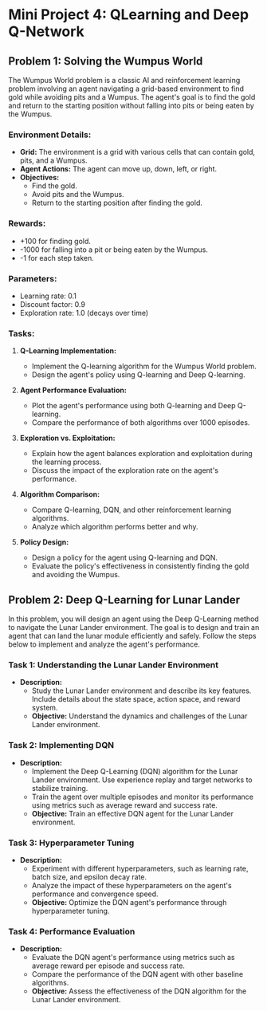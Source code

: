 # Mini Project 4: QLearning and Deep Q-Network

## Problem 1: Solving the Wumpus World

The Wumpus World problem is a classic AI and reinforcement learning problem involving an agent navigating a grid-based environment to find gold while avoiding pits and a Wumpus. The agent's goal is to find the gold and return to the starting position without falling into pits or being eaten by the Wumpus.

### Environment Details:
- **Grid:** The environment is a grid with various cells that can contain gold, pits, and a Wumpus.
- **Agent Actions:** The agent can move up, down, left, or right.
- **Objectives:**
  - Find the gold.
  - Avoid pits and the Wumpus.
  - Return to the starting position after finding the gold.

### Rewards:
- +100 for finding gold.
- -1000 for falling into a pit or being eaten by the Wumpus.
- -1 for each step taken.

### Parameters:
- Learning rate: 0.1
- Discount factor: 0.9
- Exploration rate: 1.0 (decays over time)

### Tasks:
1. **Q-Learning Implementation:**
   - Implement the Q-learning algorithm for the Wumpus World problem.
   - Design the agent's policy using Q-learning and Deep Q-learning.
   
2. **Agent Performance Evaluation:**
   - Plot the agent's performance using both Q-learning and Deep Q-learning.
   - Compare the performance of both algorithms over 1000 episodes.
   
3. **Exploration vs. Exploitation:**
   - Explain how the agent balances exploration and exploitation during the learning process.
   - Discuss the impact of the exploration rate on the agent's performance.

4. **Algorithm Comparison:**
   - Compare Q-learning, DQN, and other reinforcement learning algorithms.
   - Analyze which algorithm performs better and why.
   
5. **Policy Design:**
   - Design a policy for the agent using Q-learning and DQN.
   - Evaluate the policy's effectiveness in consistently finding the gold and avoiding the Wumpus.


## Problem 2: Deep Q-Learning for Lunar Lander

In this problem, you will design an agent using the Deep Q-Learning method to navigate the Lunar Lander environment. The goal is to design and train an agent that can land the lunar module efficiently and safely. Follow the steps below to implement and analyze the agent's performance.

### Task 1: Understanding the Lunar Lander Environment
- **Description:**
  - Study the Lunar Lander environment and describe its key features. Include details about the state space, action space, and reward system.
  - **Objective:** Understand the dynamics and challenges of the Lunar Lander environment.

### Task 2: Implementing DQN
- **Description:**
  - Implement the Deep Q-Learning (DQN) algorithm for the Lunar Lander environment. Use experience replay and target networks to stabilize training.
  - Train the agent over multiple episodes and monitor its performance using metrics such as average reward and success rate.
  - **Objective:** Train an effective DQN agent for the Lunar Lander environment.

### Task 3: Hyperparameter Tuning
- **Description:**
  - Experiment with different hyperparameters, such as learning rate, batch size, and epsilon decay rate.
  - Analyze the impact of these hyperparameters on the agent's performance and convergence speed.
  - **Objective:** Optimize the DQN agent's performance through hyperparameter tuning.

### Task 4: Performance Evaluation
- **Description:**
  - Evaluate the DQN agent's performance using metrics such as average reward per episode and success rate.
  - Compare the performance of the DQN agent with other baseline algorithms.
  - **Objective:** Assess the effectiveness of the DQN algorithm for the Lunar Lander environment.


